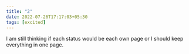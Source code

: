 ```yaml
---
title: "2"
date: 2022-07-26T17:17:03+05:30
tags: [excited]
---
```

I am still thinking if each status would be each own page or I should keep everything in one page. 
